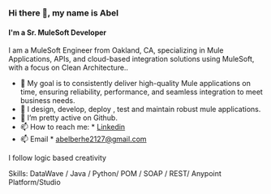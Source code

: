 ### Hi there 👋, my name is Abel
#### I'm a Sr. MuleSoft Developer

I am a MuleSoft Engineer from Oakland, CA, specializing in Mule Applications, APIs, and cloud-based integration solutions using MuleSoft, with a focus on Clean Architecture..

*  🔭 My goal is to consistently deliver high-quality Mule applications on time, ensuring reliability, performance, and seamless integration to meet business needs.
*  🌱 I design, develop, deploy , test and maintain robust mule applications.
*  👯 I’m pretty active on Github.
*  📫 How to reach me: * [Linkedin](https://www.linkedin.com/in/abel-berhe-607521219/)
* 📫 Email * abelberhe2127@gmail.com
  
I follow logic based creativity

Skills: DataWave / Java / Python/ POM / SOAP / REST/ Anypoint Platform/Studio
  









